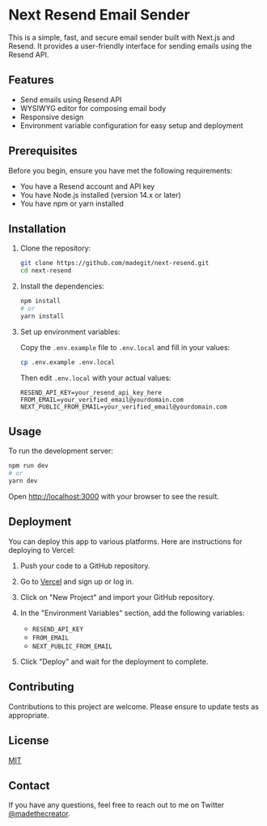 # Next Resend Email Sender

This is a simple, fast, and secure email sender built with Next.js and Resend. It provides a user-friendly interface for sending emails using the Resend API.

## Features

- Send emails using Resend API
- WYSIWYG editor for composing email body
- Responsive design
- Environment variable configuration for easy setup and deployment

## Prerequisites

Before you begin, ensure you have met the following requirements:

- You have a Resend account and API key
- You have Node.js installed (version 14.x or later)
- You have npm or yarn installed

## Installation

1. Clone the repository:

   ```bash
   git clone https://github.com/madegit/next-resend.git
   cd next-resend
   ```

2. Install the dependencies:

   ```bash
   npm install
   # or
   yarn install
   ```

3. Set up environment variables:

   Copy the `.env.example` file to `.env.local` and fill in your values:

   ```bash
   cp .env.example .env.local
   ```

   Then edit `.env.local` with your actual values:

   ```
   RESEND_API_KEY=your_resend_api_key_here
   FROM_EMAIL=your_verified_email@yourdomain.com
   NEXT_PUBLIC_FROM_EMAIL=your_verified_email@yourdomain.com
   ```

## Usage

To run the development server:

```bash
npm run dev
# or
yarn dev
```

Open [http://localhost:3000](http://localhost:3000) with your browser to see the result.

## Deployment

You can deploy this app to various platforms. Here are instructions for deploying to Vercel:

1. Push your code to a GitHub repository.

2. Go to [Vercel](https://vercel.com) and sign up or log in.

3. Click on "New Project" and import your GitHub repository.

4. In the "Environment Variables" section, add the following variables:
   - `RESEND_API_KEY`
   - `FROM_EMAIL`
   - `NEXT_PUBLIC_FROM_EMAIL`

5. Click "Deploy" and wait for the deployment to complete.

## Contributing

Contributions to this project are welcome. Please ensure to update tests as appropriate.

## License

[MIT](https://choosealicense.com/licenses/mit/)

## Contact

If you have any questions, feel free to reach out to me on Twitter [@madethecreator](https://twitter.com/madethecreator).
